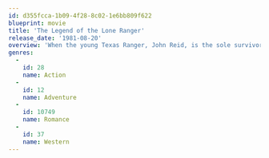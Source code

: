```yaml
---
id: d355fcca-1b09-4f28-8c02-1e6bb809f622
blueprint: movie
title: 'The Legend of the Lone Ranger'
release_date: '1981-08-20'
overview: 'When the young Texas Ranger, John Reid, is the sole survivor of an ambush arranged by the militaristic outlaw leader, Butch Cavendich, he is rescued by an old childhood Comanche friend, Tonto. When he recovers from his wounds, he dedicates his life to fighting the evil that Cavendich represents. To this end, John Reid becomes the great masked western hero, The Lone Ranger. With the help of Tonto, the pair go to rescue President Grant when Cavendich takes him hostage.'
genres:
  -
    id: 28
    name: Action
  -
    id: 12
    name: Adventure
  -
    id: 10749
    name: Romance
  -
    id: 37
    name: Western
---
```

